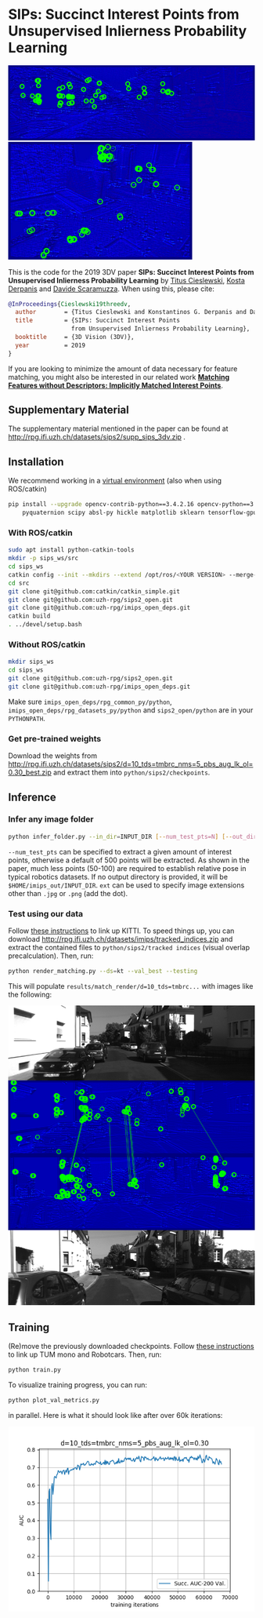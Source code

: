 # SIPs: Succinct Interest Points from Unsupervised Inlierness Probability Learning

![render_kitti](doc/render_kitti.gif)
![render_euroc](doc/render_euroc.gif)

This is the code for the 2019 3DV paper **SIPs: Succinct Interest Points from Unsupervised Inlierness Probability Learning** by [Titus Cieslewski](http://rpg.ifi.uzh.ch/people_titus.html), [Kosta Derpanis](http://scs.ryerson.ca/~kosta/) and [Davide Scaramuzza](http://rpg.ifi.uzh.ch/people_scaramuzza.html). When using this, please cite:

```bib
@InProceedings{Cieslewski19threedv,
  author        = {Titus Cieslewski and Konstantinos G. Derpanis and Davide Scaramuzza},
  title         = {SIPs: Succinct Interest Points
                  from Unsupervised Inlierness Probability Learning},
  booktitle     = {3D Vision (3DV)},
  year          = 2019
}
```

If you are looking to minimize the amount of data necessary for feature matching, you might also be interested in our related work [**Matching Features without Descriptors: Implicitly Matched Interest Points**](https://github.com/uzh-rpg/imips_open).

## Supplementary Material

The supplementary material mentioned in the paper can be found at http://rpg.ifi.uzh.ch/datasets/sips2/supp_sips_3dv.zip .

## Installation

We recommend working in a [virtual environment](https://packaging.python.org/guides/installing-using-pip-and-virtual-environments/) (also when using ROS/catkin)
```bash
pip install --upgrade opencv-contrib-python==3.4.2.16 opencv-python==3.4.2.16 ipython \
    pyquaternion scipy absl-py hickle matplotlib sklearn tensorflow-gpu cachetools
```

### With ROS/catkin

```bash
sudo apt install python-catkin-tools
mkdir -p sips_ws/src
cd sips_ws
catkin config --init --mkdirs --extend /opt/ros/<YOUR VERSION> --merge-devel
cd src
git clone git@github.com:catkin/catkin_simple.git
git clone git@github.com:uzh-rpg/sips2_open.git
git clone git@github.com:uzh-rpg/imips_open_deps.git
catkin build
. ../devel/setup.bash
```

### Without ROS/catkin

```bash
mkdir sips_ws
cd sips_ws
git clone git@github.com:uzh-rpg/sips2_open.git
git clone git@github.com:uzh-rpg/imips_open_deps.git
```
Make sure `imips_open_deps/rpg_common_py/python`, `imips_open_deps/rpg_datasets_py/python` and `sips2_open/python` are in your `PYTHONPATH`.

### Get pre-trained weights

Download the weights from http://rpg.ifi.uzh.ch/datasets/sips2/d=10_tds=tmbrc_nms=5_pbs_aug_lk_ol=0.30_best.zip and extract them into `python/sips2/checkpoints`.

## Inference

### Infer any image folder

```bash
python infer_folder.py --in_dir=INPUT_DIR [--num_test_pts=N] [--out_dir=OUTPUT_DIR] [--ext=.EXTENSION]
```
`--num_test_pts` can be specified to extract a given amount of interest points, otherwise a default of 500 points will be extracted.
As shown in the paper, much less points (50-100) are required to establish relative pose in typical robotics datasets.
If no output directory is provided, it will be `$HOME/imips_out/INPUT_DIR`.
`ext` can be used to specify image extensions other than `.jpg` or `.png` (add the dot).

### Test using our data

Follow [these instructions](https://github.com/uzh-rpg/imips_open_deps/tree/master/rpg_datasets_py) to link up KITTI. To speed things up, you can download http://rpg.ifi.uzh.ch/datasets/imips/tracked_indices.zip and extract the contained files to `python/sips2/tracked indices` (visual overlap precalculation). Then, run:
```bash
python render_matching.py --ds=kt --val_best --testing
```
This will populate `results/match_render/d=10_tds=tmbrc...` with images like the following:

![kt00 275 286](doc/kt00_275_286.png)

## Training

(Re)move the previously downloaded checkpoints. Follow [these instructions](https://github.com/uzh-rpg/imips_open_deps/tree/master/rpg_datasets_py) to link up TUM mono and Robotcars. Then, run:
```bash
python train.py
```

To visualize training progress, you can run:
```bash
python plot_val_metrics.py
```
in parallel. Here is what it should look like after over 60k iterations:

![plot_val_metrics](doc/plot_val_metrics.png)
